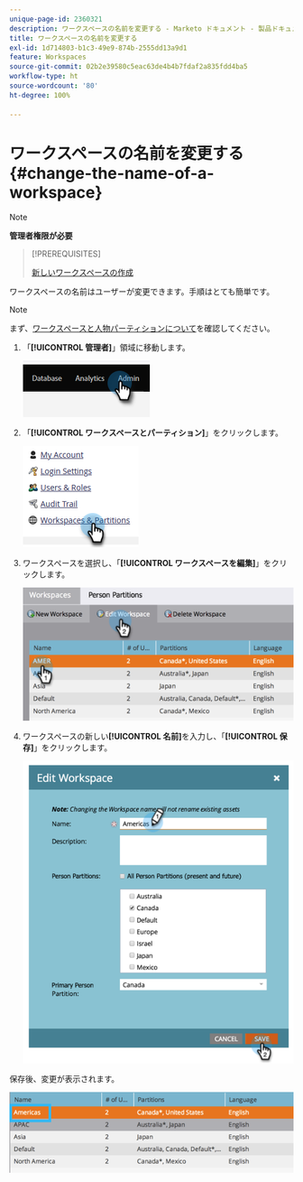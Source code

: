```yaml
---
unique-page-id: 2360321
description: ワークスペースの名前を変更する - Marketo ドキュメント - 製品ドキュメント
title: ワークスペースの名前を変更する
exl-id: 1d714803-b1c3-49e9-874b-2555dd13a9d1
feature: Workspaces
source-git-commit: 02b2e39580c5eac63de4b4b7fdaf2a835fdd4ba5
workflow-type: ht
source-wordcount: '80'
ht-degree: 100%

---
```


# ワークスペースの名前を変更する {#change-the-name-of-a-workspace}

>[!NOTE]
>
>**管理者権限が必要**

>[!PREREQUISITES]
>
>[新しいワークスペースの作成](/help/marketo/product-docs/administration/workspaces-and-person-partitions/create-a-new-workspace.md)

ワークスペースの名前はユーザーが変更できます。手順はとても簡単です。

>[!NOTE]
>
>まず、[ワークスペースと人物パーティションについて](/help/marketo/product-docs/administration/workspaces-and-person-partitions/understanding-workspaces-and-person-partitions.md)を確認してください。

1. 「**[!UICONTROL 管理者]**」領域に移動します。

   ![](assets/change-the-name-of-a-workspace-1.png)

1. 「**[!UICONTROL ワークスペースとパーティション]**」をクリックします。

   ![](assets/change-the-name-of-a-workspace-2.png)

1. ワークスペースを選択し、「**[!UICONTROL ワークスペースを編集]**」をクリックします。

   ![](assets/change-the-name-of-a-workspace-3.png)

1. ワークスペースの新しい&#x200B;**[!UICONTROL 名前]**&#x200B;を入力し、「**[!UICONTROL 保存]**」をクリックします。

   ![](assets/change-the-name-of-a-workspace-4.png)

保存後、変更が表示されます。

![](assets/change-the-name-of-a-workspace-5.png)
